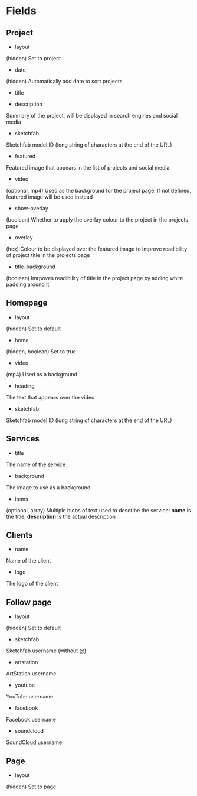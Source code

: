 # Fields

## Project
- layout

(hidden) Set to project

- date

(hidden) Automatically add date to sort projects

- title

- description

Summary of the project, will be displayed in search engines and social media

- sketchfab

Sketchfab model ID (long string of characters at the end of the URL)

- featured

Featured image that appears in the list of projects and social media

- video

(optional, mp4) Used as the background for the project page. If not defined, featured image will be used instead

- show-overlay

(boolean) Whether to apply the overlay colour to the project in the projects page

- overlay

(hex) Colour to be displayed over the featured image to improve readibility of project title in the projects page

- title-background

(boolean) Imrpoves readibility of title in the project page by adding white padding around it

## Homepage

- layout

(hidden) Set to default

- home

(hidden, boolean) Set to true

- video

(mp4) Used as a background

- heading

The text that appears over the video

- sketchfab

Sketchfab model ID (long string of characters at the end of the URL)

## Services

- title

The name of the service

- background

The image to use as a background

- items

(optional, array) Multiple blobs of text used to describe the service: **name** is the title, **description** is the actual description

## Clients

- name

Name of the client

- logo

The logo of the client

## Follow page

- layout

(hidden) Set to default

- sketchfab

Sketchfab username (without @)

- artstation

ArtStation username

- youtube

YouTube username

- facebook

Facebook username

- soundcloud

SoundCloud username

## Page

- layout

(hidden) Set to page
